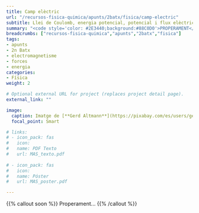 ```yaml
---
title: Camp elèctric
url: "/recursos-fisica-quimica/apunts/2batx/fisica/camp-electric"
subtitle: Llei de Coulomb, energia potencial, potencial i flux elèctric
summary: "<code style='color: #2E3440;background:#88C0D0'>PROPERAMENT</code> <br> Llei de Coulomb. Energia potencial i potencial elèctric. Flux elèctric."
breadcrumbs: ["recursos-fisica-quimica","apunts","2batx","fisica"]
tags:
- apunts
- 2n Batx
- electromagnetisme
- forces
- energia
categories:
- Física
weight: 2

# Optional external URL for project (replaces project detail page).
external_link: ""

image:
  caption: Imatge de [**Gerd Altmann**](https://pixabay.com/es/users/geralt-9301/) en [Pixabay](https://pixabay.com/es/)
  focal_point: Smart

# links:
# - icon_pack: fas
#   icon:
#   name: PDF Texto
#   url: MAS_texto.pdf
  
# - icon_pack: fas
#   icon:
#   name: Póster
#   url: MAS_poster.pdf

---
```


<!-- <iframe src="https://phet.colorado.edu/sims/html/coulombs-law/latest/coulombs-law_es.html" width="800" height="600" scrolling="no" allowfullscreen></iframe> -->

{{% callout soon %}}
Properament...
{{% /callout %}}